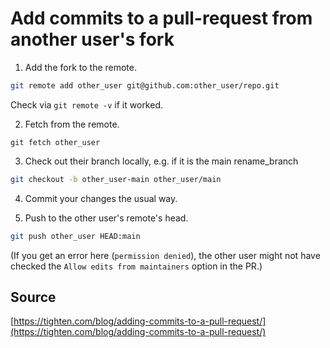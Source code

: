 # Add commits to a pull-request from another user's fork

1. Add the fork to the remote.

```bash
git remote add other_user git@github.com:other_user/repo.git
```

Check via ```git remote -v``` if it worked.

2. Fetch from the remote.

```
git fetch other_user
```

3. Check out their branch locally, e.g. if it is the main rename_branch

```bash
git checkout -b other_user-main other_user/main
```

4. Commit your changes the usual way.

5. Push to the other user's remote's head.

```bash
git push other_user HEAD:main
```

(If you get an error here (```permission denied```), the other user might not have checked the ```Allow edits from maintainers``` option in the PR.)

## Source
[https://tighten.com/blog/adding-commits-to-a-pull-request/](https://tighten.com/blog/adding-commits-to-a-pull-request/)
